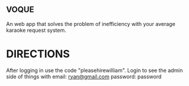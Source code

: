 ## VOQUE
An web app that solves the problem of inefficiency with your average karaoke request system.
# DIRECTIONS
After logging in use the code "pleasehirewilliam". Login to see the admin side of things with email: ryan@gmail.com  password: password
